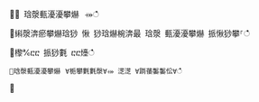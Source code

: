 ਍⌀ 琀漀甀瀀瀀攀爀⠀⤀ഀഀ
਍䌀漀渀瘀攀爀琀猀 愀 猀琀爀椀渀最 琀漀 甀瀀瀀攀爀 挀愀猀攀⸀ഀഀ
਍㰀℀ⴀⴀ 挀猀氀 ⴀⴀ㸀ഀഀ
```਍琀漀甀瀀瀀攀爀⠀∀栀攀氀氀漀∀⤀ 㴀㴀 ∀䠀䔀䰀䰀伀∀ഀഀ
```਍